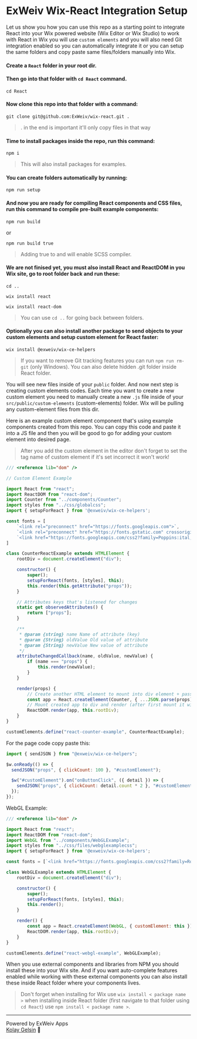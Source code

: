 # ExWeiv Wix-React Integration Setup

Let us show you how you can use this repo as a starting point to integrate React into your Wix powered website (Wix Editor or Wix Studio) to work with React in Wix you will use `custom elements` and you will also need Git integration enabled so you can automatically integrate it or you can setup the same folders and copy paste same files/folders manually into Wix.

#### Create a `React` folder in your root dir.

#### Then go into that folder with `cd React` command.

```cli
cd React
```

#### Now clone this repo into that folder with a command:

```cli
git clone git@github.com:ExWeiv/wix-react.git .
```

> . in the end is important it'll only copy files in that way

#### Time to install packages inside the repo, run this command:

```cli
npm i
```

> This will also install packages for examples.

#### You can create folders automatically by running:

```cli
npm run setup
```

#### And now you are ready for compiling React components and CSS files, run this command to compile pre-built example components:

```cli
npm run build
```

or

```cli
npm run build true
```

> Adding true to and will enable SCSS compiler.

#### We are not finised yet, you must also install React and ReactDOM in you Wix site, go to root folder back and run these:

```cli
cd ..
```

```cli
wix install react
```

```cli
wix install react-dom
```

> You can use `cd ..` for going back between folders.

#### Optionally you can also install another package to send objects to your custom elements and setup custom element for React faster:

```cli
wix install @exweiv/wix-ce-helpers
```

> If you want to remove Git tracking features you can run `npm run rm-git` (only Windows). You can also delete hidden .git folder inside React folder.

You will see new files inside of your `public` folder. And now next step is creating custom elements codes. Each time you want to create a new custom element you need to manually create a new `.js` file inside of your `src/public/custom-elements` (custom-elements) folder. Wix will be pulling any custom-element files from this dir.

Here is an example custom element component that's using example components created from this repo. You can copy this code and paste it into a JS file and then you will be good to go for adding your custom element into desired page.

> After you add the custom element in the editor don't forget to set the tag name of custom element if it's set incorrect it won't work!

```js
/// <reference lib="dom" />

// Custom Element Example

import React from "react";
import ReactDOM from "react-dom";
import Counter from "../components/Counter";
import styles from "../css/globalcss";
import { setupForReact } from '@exweiv/wix-ce-helpers';

const fonts = [
    `<link rel="preconnect" href="https://fonts.googleapis.com">`,
    `<link rel="preconnect" href="https://fonts.gstatic.com" crossorigin>`,
    `<link href="https://fonts.googleapis.com/css2?family=Poppins:ital,wght@0,100;0,200;0,300;0,400;0,500;0,600;0,700;0,800;0,900;1,100;1,200;1,300;1,400;1,500;1,600;1,700;1,800;1,900&display=swap" rel="stylesheet">`
]

class CounterReactExample extends HTMLElement {
    rootDiv = document.createElement("div");

    constructor() {
        super();
        setupForReact(fonts, [styles], this);
        this.render(this.getAttribute("props"));
    }

    // Attributes keys that's listened for changes
    static get observedAttributes() {
        return ["props"];
    }

    /**
     * @param {string} name Name of attribute (key)
     * @param {String} oldValue Old value of attribute
     * @param {String} newValue New value of attribute
     */
    attributeChangedCallback(name, oldValue, newValue) {
        if (name === "props") {
            this.render(newValue);
        }
    }

    render(props) {
        // Create another HTML element to mount into div element + pass props as JS object
        const app = React.createElement(Counter, { ...JSON.parse(props), customElement: this });
        // Mount created app to div and render (after first mount it will only render changed elements)
        ReactDOM.render(app, this.rootDiv);
    }
}

customElements.define("react-counter-example", CounterReactExample);
```

For the page code copy paste this:

```js
import { sendJSON } from "@exweiv/wix-ce-helpers";

$w.onReady(() => {
  sendJSON("props", { clickCount: 100 }, "#customElement");

  $w("#customElement").on("onButtonClick", ({ detail }) => {
    sendJSON("props", { clickCount: detail.count * 2 }, "#customElement");
  });
});
```

WebGL Example:

```js
/// <reference lib="dom" />

import React from "react";
import ReactDOM from "react-dom";
import WebGL from "../components/WebGLExample";
import styles from "../css/files/webglexamplecss";
import { setupForReact } from '@exweiv/wix-ce-helpers';

const fonts = [`<link href="https://fonts.googleapis.com/css2?family=Roboto:wght@900&display=swap" rel="stylesheet">`];

class WebGLExample extends HTMLElement {
    rootDiv = document.createElement("div");

    constructor() {
        super();
        setupForReact(fonts, [styles], this);
        this.render();
    }

    render() {
        const app = React.createElement(WebGL, { customElement: this });
        ReactDOM.render(app, this.rootDiv);
    }
}

customElements.define("react-webgl-example", WebGLExample);
```

When you use external components and libraries from NPM you should install these into your Wix site. And if you want auto-complete features enabled while working with these external components you can also install these inside React folder where your components lives.

> Don't forget when installing for Wix use `wix install < package name >` when installing inside React folder (first navigate to that folder using `cd React`) use `npm install < package name >`.

---

Powered by ExWeiv Apps <br>
[Kolay Gelsin](https://medium.com/the-optimists-daily/kolay-gelsin-a-turkish-expression-we-should-all-know-and-use-83fc1207ae5d) 💜
